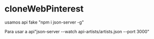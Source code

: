 # cloneWebPinterest
usamos api fake "npm i json-server -g"

Para usar a api"json-server --watch api-artists/artists.json --port 3000"